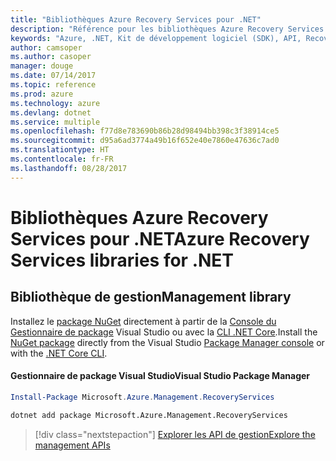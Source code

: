 ```yaml
---
title: "Bibliothèques Azure Recovery Services pour .NET"
description: "Référence pour les bibliothèques Azure Recovery Services pour .NET"
keywords: "Azure, .NET, Kit de développement logiciel (SDK), API, Recovery Services"
author: camsoper
ms.author: casoper
manager: douge
ms.date: 07/14/2017
ms.topic: reference
ms.prod: azure
ms.technology: azure
ms.devlang: dotnet
ms.service: multiple
ms.openlocfilehash: f77d8e783690b86b28d98494bb398c3f38914ce5
ms.sourcegitcommit: d95a6ad3774a49b16f652e40e7860e47636c7ad0
ms.translationtype: HT
ms.contentlocale: fr-FR
ms.lasthandoff: 08/28/2017
---
```

# <a name="azure-recovery-services-libraries-for-net"></a><span data-ttu-id="1e43c-104">Bibliothèques Azure Recovery Services pour .NET</span><span class="sxs-lookup"><span data-stu-id="1e43c-104">Azure Recovery Services libraries for .NET</span></span>


## <a name="management-library"></a><span data-ttu-id="1e43c-105">Bibliothèque de gestion</span><span class="sxs-lookup"><span data-stu-id="1e43c-105">Management library</span></span>

<span data-ttu-id="1e43c-106">Installez le [package NuGet](https://www.nuget.org/packages/Microsoft.Azure.Management.RecoveryServices) directement à partir de la [Console du Gestionnaire de package][PackageManager] Visual Studio ou avec la [CLI .NET Core][DotNetCLI].</span><span class="sxs-lookup"><span data-stu-id="1e43c-106">Install the [NuGet package](https://www.nuget.org/packages/Microsoft.Azure.Management.RecoveryServices) directly from the Visual Studio [Package Manager console][PackageManager] or with the [.NET Core CLI][DotNetCLI].</span></span>

#### <a name="visual-studio-package-manager"></a><span data-ttu-id="1e43c-107">Gestionnaire de package Visual Studio</span><span class="sxs-lookup"><span data-stu-id="1e43c-107">Visual Studio Package Manager</span></span>

```powershell
Install-Package Microsoft.Azure.Management.RecoveryServices
```

```bash
dotnet add package Microsoft.Azure.Management.RecoveryServices
```

> [!div class="nextstepaction"]
> [<span data-ttu-id="1e43c-108">Explorer les API de gestion</span><span class="sxs-lookup"><span data-stu-id="1e43c-108">Explore the management APIs</span></span>](/dotnet/api/overview/azure/recoveryservices/management)



[PackageManager]: https://docs.microsoft.com/nuget/tools/package-manager-console
[DotNetCLI]: https://docs.microsoft.com/en-us/dotnet/core/tools/dotnet-add-package
